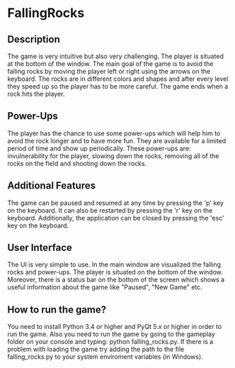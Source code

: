 # FallingRocks

## Description
The game is very intuitive but also very challenging. The player is situated at the bottom of the window. The main goal of the game is to avoid the falling rocks by moving the player left or right using the arrows on the keyboard. The rocks are in different colors and shapes and after every level they speed up so the player has to be more careful. The game ends when a rock hits the player.

## Power-Ups
The player has the chance to use some power-ups which will help him to avoid the rock longer and to have more fun. They are available for a limited period of time and show up periodically. These power-ups are: invulnerability for the player, slowing down the rocks, removing all of the rocks on the field and shooting down the rocks.

## Additional Features
The game can be paused and resumed at any time by pressing the 'p' key on the keyboard. It can also be restarted by pressing the 'r' key on the keyboard. Additionally, the application can be closed by pressing the 'esc' key on the keyboard.

## User Interface
The UI is very simple to use. In the main window are visualized the falling rocks and power-ups. The player is situated on the bottom of the window. Moreover, there is a status bar on the bottom of the screen which shows a useful information about the game like "Paused", "New Game" etc.

## How to run the game?
You need to install Python 3.4 or higher and PyQt 5.x or higher in order to run the game. Also you need to run the game by going to the gameplay folder on your console and typing: python falling_rocks.py. If there is a problem with loading the game try adding the path to the file falling_rocks.py to your system enviroment variables (in Windows).